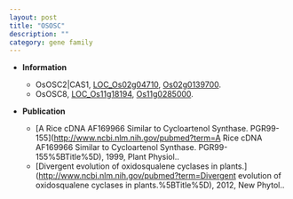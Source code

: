 ```yaml
---
layout: post
title: "OSOSC"
description: ""
category: gene family
---
```


* **Information**  
    + OsOSC2|CAS1, [LOC_Os02g04710](http://rice.plantbiology.msu.edu/cgi-bin/ORF_infopage.cgi?orf=LOC_Os02g04710), [Os02g0139700](http://rapdb.dna.affrc.go.jp/viewer/gbrowse_details/irgsp1?name=Os02g0139700).
    + OsOSC8, [LOC_Os11g18194](http://rice.plantbiology.msu.edu/cgi-bin/ORF_infopage.cgi?orf=LOC_Os11g18194), [Os11g0285000](http://rapdb.dna.affrc.go.jp/viewer/gbrowse_details/irgsp1?name=Os11g0285000).

* **Publication**  
    + [A Rice cDNA AF169966 Similar to Cycloartenol Synthase. PGR99-155](http://www.ncbi.nlm.nih.gov/pubmed?term=A Rice cDNA AF169966 Similar to Cycloartenol Synthase. PGR99-155%5BTitle%5D), 1999, Plant Physiol..
    + [Divergent evolution of oxidosqualene cyclases in plants.](http://www.ncbi.nlm.nih.gov/pubmed?term=Divergent evolution of oxidosqualene cyclases in plants.%5BTitle%5D), 2012, New Phytol..


